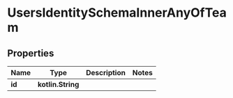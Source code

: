 
# UsersIdentitySchemaInnerAnyOfTeam

## Properties
Name | Type | Description | Notes
------------ | ------------- | ------------- | -------------
**id** | **kotlin.String** |  | 



